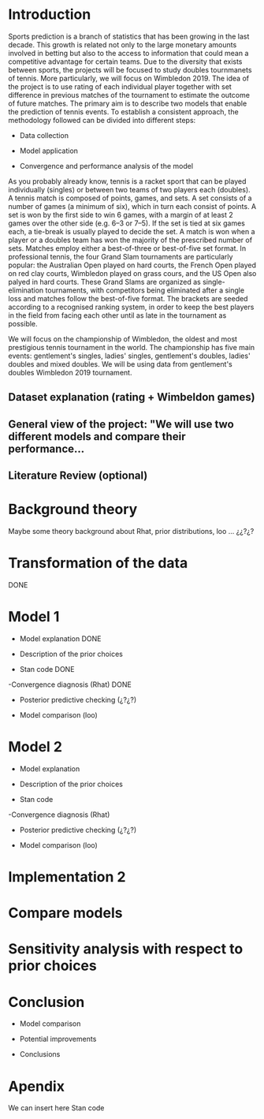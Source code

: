 # Introduction 

Sports prediction is a branch of statistics that has been growing in the last decade. This growth is related not only to the large monetary amounts involved in betting but also to the access to information that could mean a competitive advantage for certain teams. Due to the diversity that exists between sports, the projects will be focused to study doubles tournmanets of tennis. More particularly, we will focus on Wimbledon 2019. The idea of the project is to use rating of each individual player together with set difference in previous matches of the tournament to estimate the outcome of future matches. 
The primary aim is to describe two models that enable the prediction of tennis events. To establish a consistent approach, the methodology followed can be divided into different steps:

- Data collection

- Model application

- Convergence and performance analysis of the model

As you probably already know, tennis is a racket sport that can be played individually (singles) or between two teams of two players each (doubles). A tennis match is composed of points, games, and sets. A set consists of a number of games (a minimum of six), which in turn each consist of points. A set is won by the first side to win 6 games, with a margin of at least 2 games over the other side (e.g. 6–3 or 7–5). If the set is tied at six games each, a tie-break is usually played to decide the set. A match is won when a player or a doubles team has won the majority of the prescribed number of sets. Matches employ either a best-of-three or best-of-five set format. In professional tennis, the four Grand Slam tournaments are particularly popular: the Australian Open played on hard courts, the French Open played on red clay courts, Wimbledon played on grass cours, and the US Open also palyed in hard courts. These Grand Slams are organized as single-elimination tournaments, with competitors being eliminated after a single loss and matches follow the best-of-five format. The brackets are seeded according to a recognised ranking system, in order to keep the best players in the field from facing each other until as late in the tournament as possible. 

We will focus on the championship of Wimbledon, the oldest and most prestigious tennis tournament in the world. The championship has five main events: gentlement's singles, ladies' singles, gentlement's doubles, ladies' doubles and mixed doubles. We will be using data from gentlement's doubles Wimbledon 2019 tournament. 


## Dataset explanation (rating + Wimbeldon games)


## General view of the project:  "We will use two different models and compare their performance...

## Literature Review (optional)

# Background theory

Maybe some theory background about Rhat, prior distributions, loo ... ¿¿?¿?


# Transformation of the data

DONE


# Model 1

- Model explanation DONE

- Description of the prior choices 

- Stan code DONE

-Convergence diagnosis (Rhat) DONE

- Posterior predictive checking (¿?¿?)

- Model comparison (loo)


# Model 2 

- Model explanation

- Description of the prior choices

- Stan code

-Convergence diagnosis (Rhat)

- Posterior predictive checking (¿?¿?)

- Model comparison (loo)

# Implementation 2

# Compare models

# Sensitivity analysis with respect to prior choices

# Conclusion

- Model comparison

- Potential improvements

- Conclusions




# Apendix

We can insert here Stan code
